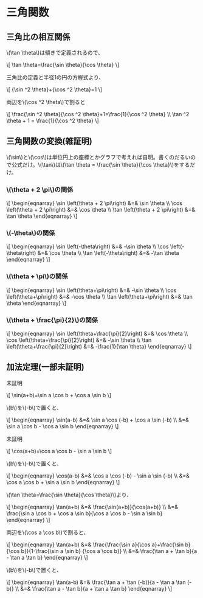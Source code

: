 # 三角関数

## 三角比の相互関係
\\(\tan \theta\\)は傾きで定義されるので、

\\[
\tan \theta=\frac{\sin \theta}{\cos \theta}
\\]

三角比の定義と半径1の円の方程式より、

\\[
{\sin ^2 \theta}+{\cos ^2 \theta}=1
\\]

両辺を\\(\cos ^2 \theta\\)で割ると

\\[
\frac{\sin ^2 \theta}{\cos ^2 \theta}+1=\frac{1}{\cos ^2 \theta} \\\\
\tan ^2 \theta + 1 = \frac{1}{\cos ^2 \theta}
\\]

## 三角関数の変換(雑証明)
\\(\sin\\)と\\(\cos\\)は単位円上の座標とかグラフで考えれば自明。書くのだるいので公式だけ。\\(\tan\\)は\\(\tan \theta = \frac{\sin \theta}{\cos \theta}\\)をするだけ。

### \\(\theta + 2 \pi\\)の関係

\\[
\begin{eqnarray}
\sin \left(\theta + 2 \pi\right) &=& \sin \theta \\\\
\cos \left(\theta + 2 \pi\right) &=& \cos \theta \\\\
\tan \left(\theta + 2 \pi\right) &=& \tan \theta
\end{eqnarray}
\\]

### \\(-\theta\\)の関係

\\[
\begin{eqnarray}
\sin \left(-\theta\right) &=& -\sin \theta \\\\
\cos \left(-\theta\right) &=& \cos \theta \\\\
\tan \left(-\theta\right) &=& -\tan \theta
\end{eqnarray}
\\]

### \\(\theta + \pi\\)の関係

\\[
\begin{eqnarray}
\sin \left(\theta+\pi\right) &=& -\sin \theta \\\\
\cos \left(\theta+\pi\right) &=& -\cos \theta \\\\
\tan \left(\theta+\pi\right) &=& \tan \theta
\end{eqnarray}
\\]

### \\(\theta + \frac{\pi}{2}\\)の関係

\\[
\begin{eqnarray}
\sin \left(\theta+\frac{\pi}{2}\right) &=& \cos \theta \\\\
\cos \left(\theta+\frac{\pi}{2}\right) &=& -\sin \theta \\\\
\tan \left(\theta+\frac{\pi}{2}\right) &=& -\frac{1}{\tan \theta}
\end{eqnarray}
\\]

## 加法定理(一部未証明)

未証明

\\[
\sin(a+b)=\sin a \cos b + \cos a \sin b
\\]

\\(b\\)を\\(-b\\)で置くと、

\\[
\begin{eqnarray}
\sin(a-b) &=& \sin a \cos (-b) + \cos a \sin (-b) \\\\
&=& \sin a \cos b - \cos a \sin b
\end{eqnarray}
\\]

未証明

\\[
\cos(a+b)=\cos a \cos b - \sin a \sin b
\\]

\\(b\\)を\\(-b\\)で置くと、

\\[
\begin{eqnarray}
\cos(a-b) &=& \cos a \cos (-b) - \sin a \sin (-b) \\\\
&=& \cos a \cos b + \sin a \sin b
\end{eqnarray}
\\]

\\(\tan \theta=\frac{\sin \theta}{\cos \theta}\\)より、

\\[
\begin{eqnarray}
\tan(a+b) &=& \frac{\sin(a+b)}{\cos(a+b)} \\\\
&=& \frac{\sin a \cos b + \cos a \sin b}{\cos a \cos b - \sin a \sin b}
\end{eqnarray}
\\]

両辺を\\(\cos a \cos b\\)で割ると、

\\[
\begin{eqnarray}
\tan(a+b) &=& \frac{\frac{\sin a}{\cos a}+\frac{\sin b}{\cos b}}{1-\frac{\sin a \sin b} {\cos a \cos b}} \\\\
&=& \frac{\tan a + \tan b}{a - \tan a \tan b}
\end{eqnarray}
\\]

\\(b\\)を\\(-b\\)で置くと、

\\[
\begin{eqnarray}
\tan(a-b) &=& \frac{\tan a + \tan (-b)}{a - \tan a \tan (-b)} \\\\
&=& \frac{\tan a - \tan b}{a + \tan a \tan b}
\end{eqnarray}
\\]